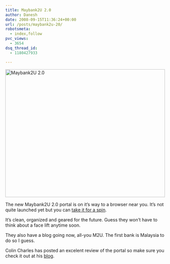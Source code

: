 ```yaml
---
title: Maybank2U 2.0
author: Danesh
date: 2008-09-15T11:36:24+00:00
url: /posts/maybank2u-20/
robotsmeta:
  - index,follow
pvc_views:
  - 3654
dsq_thread_id:
  - 1180427933

---
```

[<img loading="lazy" src="http://farm4.static.flickr.com/3155/2859529382_697fdd2570.jpg" alt="Maybank2U 2.0" width="500" height="400" />][1]

The new Maybank2U 2.0 portal is on it&#8217;s way to a browser near you. It&#8217;s not quite launched yet but you can [take it for a spin][2].

It&#8217;s clean, organized and geared for the future. Guess they won&#8217;t have to think about a face lift anytime soon.

They also have a blog going now, all-you M2U. The first bank is Malaysia to do so I guess.

Colin Charles has posted an excelent review of the portal so make sure you check it out at his [blog][3].

 [1]: http://www.flickr.com/photos/dannyportal/2859529382/ "Maybank2U 2.0 by Danesh Manoharan, on Flickr"
 [2]: http://www.maybank2u.com.my/mbb_info/m2u/public/personalBanking.do
 [3]: http://www.bytebot.net/blog/archives/2008/09/15/maybank2u-20